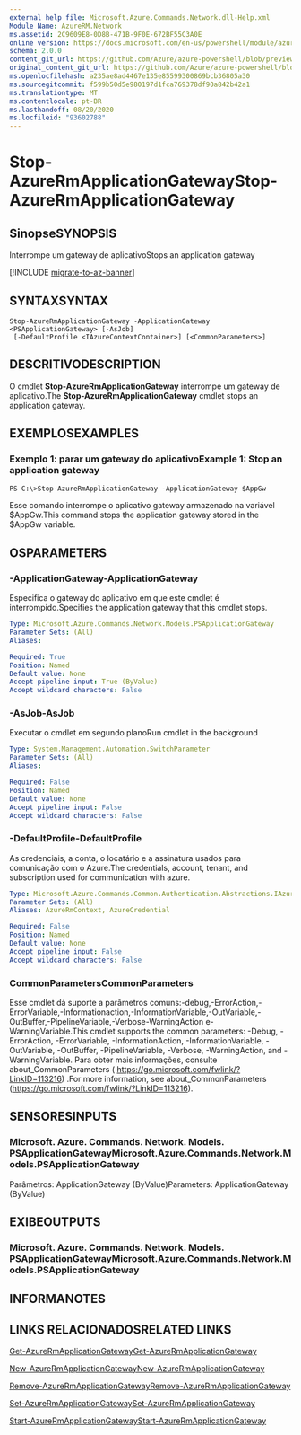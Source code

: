 ```yaml
---
external help file: Microsoft.Azure.Commands.Network.dll-Help.xml
Module Name: AzureRM.Network
ms.assetid: 2C9609E8-0D8B-471B-9F0E-672BF55C3A0E
online version: https://docs.microsoft.com/en-us/powershell/module/azurerm.network/stop-azurermapplicationgateway
schema: 2.0.0
content_git_url: https://github.com/Azure/azure-powershell/blob/preview/src/ResourceManager/Network/Commands.Network/help/Stop-AzureRmApplicationGateway.md
original_content_git_url: https://github.com/Azure/azure-powershell/blob/preview/src/ResourceManager/Network/Commands.Network/help/Stop-AzureRmApplicationGateway.md
ms.openlocfilehash: a235ae8ad4467e135e85599300869bcb36805a30
ms.sourcegitcommit: f599b50d5e980197d1fca769378df90a842b42a1
ms.translationtype: MT
ms.contentlocale: pt-BR
ms.lasthandoff: 08/20/2020
ms.locfileid: "93602788"
---
```

# <span data-ttu-id="49006-101">Stop-AzureRmApplicationGateway</span><span class="sxs-lookup"><span data-stu-id="49006-101">Stop-AzureRmApplicationGateway</span></span>

## <span data-ttu-id="49006-102">Sinopse</span><span class="sxs-lookup"><span data-stu-id="49006-102">SYNOPSIS</span></span>
<span data-ttu-id="49006-103">Interrompe um gateway de aplicativo</span><span class="sxs-lookup"><span data-stu-id="49006-103">Stops an application gateway</span></span>

[!INCLUDE [migrate-to-az-banner](../../includes/migrate-to-az-banner.md)]

## <span data-ttu-id="49006-104">SYNTAX</span><span class="sxs-lookup"><span data-stu-id="49006-104">SYNTAX</span></span>

```
Stop-AzureRmApplicationGateway -ApplicationGateway <PSApplicationGateway> [-AsJob]
 [-DefaultProfile <IAzureContextContainer>] [<CommonParameters>]
```

## <span data-ttu-id="49006-105">DESCRITIVO</span><span class="sxs-lookup"><span data-stu-id="49006-105">DESCRIPTION</span></span>
<span data-ttu-id="49006-106">O cmdlet **Stop-AzureRmApplicationGateway** interrompe um gateway de aplicativo.</span><span class="sxs-lookup"><span data-stu-id="49006-106">The **Stop-AzureRmApplicationGateway** cmdlet stops an application gateway.</span></span>

## <span data-ttu-id="49006-107">EXEMPLOS</span><span class="sxs-lookup"><span data-stu-id="49006-107">EXAMPLES</span></span>

### <span data-ttu-id="49006-108">Exemplo 1: parar um gateway do aplicativo</span><span class="sxs-lookup"><span data-stu-id="49006-108">Example 1: Stop an application gateway</span></span>
```
PS C:\>Stop-AzureRmApplicationGateway -ApplicationGateway $AppGw
```

<span data-ttu-id="49006-109">Esse comando interrompe o aplicativo gateway armazenado na variável $AppGw.</span><span class="sxs-lookup"><span data-stu-id="49006-109">This command stops the application gateway stored in the $AppGw variable.</span></span>

## <span data-ttu-id="49006-110">OS</span><span class="sxs-lookup"><span data-stu-id="49006-110">PARAMETERS</span></span>

### <span data-ttu-id="49006-111">-ApplicationGateway</span><span class="sxs-lookup"><span data-stu-id="49006-111">-ApplicationGateway</span></span>
<span data-ttu-id="49006-112">Especifica o gateway do aplicativo em que este cmdlet é interrompido.</span><span class="sxs-lookup"><span data-stu-id="49006-112">Specifies the application gateway that this cmdlet stops.</span></span>

```yaml
Type: Microsoft.Azure.Commands.Network.Models.PSApplicationGateway
Parameter Sets: (All)
Aliases:

Required: True
Position: Named
Default value: None
Accept pipeline input: True (ByValue)
Accept wildcard characters: False
```

### <span data-ttu-id="49006-113">-AsJob</span><span class="sxs-lookup"><span data-stu-id="49006-113">-AsJob</span></span>
<span data-ttu-id="49006-114">Executar o cmdlet em segundo plano</span><span class="sxs-lookup"><span data-stu-id="49006-114">Run cmdlet in the background</span></span>

```yaml
Type: System.Management.Automation.SwitchParameter
Parameter Sets: (All)
Aliases:

Required: False
Position: Named
Default value: None
Accept pipeline input: False
Accept wildcard characters: False
```

### <span data-ttu-id="49006-115">-DefaultProfile</span><span class="sxs-lookup"><span data-stu-id="49006-115">-DefaultProfile</span></span>
<span data-ttu-id="49006-116">As credenciais, a conta, o locatário e a assinatura usados para comunicação com o Azure.</span><span class="sxs-lookup"><span data-stu-id="49006-116">The credentials, account, tenant, and subscription used for communication with azure.</span></span>

```yaml
Type: Microsoft.Azure.Commands.Common.Authentication.Abstractions.IAzureContextContainer
Parameter Sets: (All)
Aliases: AzureRmContext, AzureCredential

Required: False
Position: Named
Default value: None
Accept pipeline input: False
Accept wildcard characters: False
```

### <span data-ttu-id="49006-117">CommonParameters</span><span class="sxs-lookup"><span data-stu-id="49006-117">CommonParameters</span></span>
<span data-ttu-id="49006-118">Esse cmdlet dá suporte a parâmetros comuns:-debug,-ErrorAction,-ErrorVariable,-Informationaction,-InformationVariable,-OutVariable,-OutBuffer,-PipelineVariable,-Verbose-WarningAction e-WarningVariable.</span><span class="sxs-lookup"><span data-stu-id="49006-118">This cmdlet supports the common parameters: -Debug, -ErrorAction, -ErrorVariable, -InformationAction, -InformationVariable, -OutVariable, -OutBuffer, -PipelineVariable, -Verbose, -WarningAction, and -WarningVariable.</span></span> <span data-ttu-id="49006-119">Para obter mais informações, consulte about_CommonParameters ( https://go.microsoft.com/fwlink/?LinkID=113216) .</span><span class="sxs-lookup"><span data-stu-id="49006-119">For more information, see about_CommonParameters (https://go.microsoft.com/fwlink/?LinkID=113216).</span></span>

## <span data-ttu-id="49006-120">SENSORES</span><span class="sxs-lookup"><span data-stu-id="49006-120">INPUTS</span></span>

### <span data-ttu-id="49006-121">Microsoft. Azure. Commands. Network. Models. PSApplicationGateway</span><span class="sxs-lookup"><span data-stu-id="49006-121">Microsoft.Azure.Commands.Network.Models.PSApplicationGateway</span></span>
<span data-ttu-id="49006-122">Parâmetros: ApplicationGateway (ByValue)</span><span class="sxs-lookup"><span data-stu-id="49006-122">Parameters: ApplicationGateway (ByValue)</span></span>

## <span data-ttu-id="49006-123">EXIBE</span><span class="sxs-lookup"><span data-stu-id="49006-123">OUTPUTS</span></span>

### <span data-ttu-id="49006-124">Microsoft. Azure. Commands. Network. Models. PSApplicationGateway</span><span class="sxs-lookup"><span data-stu-id="49006-124">Microsoft.Azure.Commands.Network.Models.PSApplicationGateway</span></span>

## <span data-ttu-id="49006-125">INFORMA</span><span class="sxs-lookup"><span data-stu-id="49006-125">NOTES</span></span>

## <span data-ttu-id="49006-126">LINKS RELACIONADOS</span><span class="sxs-lookup"><span data-stu-id="49006-126">RELATED LINKS</span></span>

[<span data-ttu-id="49006-127">Get-AzureRmApplicationGateway</span><span class="sxs-lookup"><span data-stu-id="49006-127">Get-AzureRmApplicationGateway</span></span>](./Get-AzureRmApplicationGateway.md)

[<span data-ttu-id="49006-128">New-AzureRmApplicationGateway</span><span class="sxs-lookup"><span data-stu-id="49006-128">New-AzureRmApplicationGateway</span></span>](./New-AzureRmApplicationGateway.md)

[<span data-ttu-id="49006-129">Remove-AzureRmApplicationGateway</span><span class="sxs-lookup"><span data-stu-id="49006-129">Remove-AzureRmApplicationGateway</span></span>](./Remove-AzureRmApplicationGateway.md)

[<span data-ttu-id="49006-130">Set-AzureRmApplicationGateway</span><span class="sxs-lookup"><span data-stu-id="49006-130">Set-AzureRmApplicationGateway</span></span>](./Set-AzureRmApplicationGateway.md)

[<span data-ttu-id="49006-131">Start-AzureRmApplicationGateway</span><span class="sxs-lookup"><span data-stu-id="49006-131">Start-AzureRmApplicationGateway</span></span>](./Start-AzureRmApplicationGateway.md)


